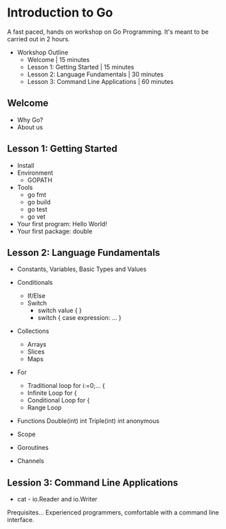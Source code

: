 # Introduction to Go

A fast paced, hands on workshop on Go Programming. It's meant to be
carried out in 2 hours.

* Workshop Outline
	* Welcome                             | 15 minutes
	* Lesson 1: Getting Started           | 15 minutes
	* Lesson 2: Language Fundamentals     | 30 minutes
	* Lesson 3: Command Line Applications | 60 minutes


## Welcome

* Why Go?
* About us

## Lesson 1: Getting Started

* Install
* Environment
	* GOPATH
* Tools
  * go fmt
  * go build
  * go test
  * go vet
* Your first program: Hello World!
* Your first package: double


## Lesson 2: Language Fundamentals

* Constants, Variables, Basic Types and Values

* Conditionals
  * If/Else
  * Switch
    * switch value { }
    * switch { case expression: ... }

* Collections
  * Arrays
  * Slices
  * Maps

* For
  * Traditional loop for i:=0;... {
  * Infinite Loop  for {
  * Conditional Loop for <bool> {
  * Range Loop

* Functions
	Double(int) int
	Triple(int) int
	anonymous

* Scope

* Goroutines

* Channels


## Lession 3: Command Line Applications
  * cat - io.Reader and io.Writer



Prequisites...
Experienced programmers, comfortable with a command line interface.

